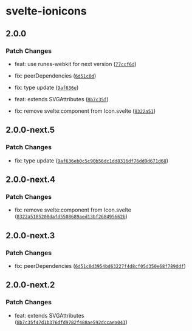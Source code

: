 # svelte-ionicons

## 2.0.0

### Patch Changes

- feat: use runes-webkit for next version ([`77ccf6d`](https://github.com/shinokada/svelte-ionicons/commit/77ccf6d97634a9a4e6a5f760ebdde3f118e8dea0))

- fix: peerDependencies ([`6d51c0d`](https://github.com/shinokada/svelte-ionicons/commit/6d51c0d3954bd63227f4d8cf05d350e68f789ddf))

- fix: type update ([`9af636e`](https://github.com/shinokada/svelte-ionicons/commit/9af636eb0c5c90b56dc1dd8316df76dd9d671d68))

- feat: extends SVGAttributes<SVGElement> ([`8b7c35f`](https://github.com/shinokada/svelte-ionicons/commit/8b7c35f47d1b376dfd9782f488ae592dccaea043))

- fix: remove svelte:component from Icon.svelte ([`8322a51`](https://github.com/shinokada/svelte-ionicons/commit/8322a5185208dafd5508689aed13bf268495662b))

## 2.0.0-next.5

### Patch Changes

- fix: type update ([`9af636eb0c5c90b56dc1dd8316df76dd9d671d68`](https://github.com/shinokada/svelte-ionicons/commit/9af636eb0c5c90b56dc1dd8316df76dd9d671d68))

## 2.0.0-next.4

### Patch Changes

- fix: remove svelte:component from Icon.svelte ([`8322a5185208dafd5508689aed13bf268495662b`](https://github.com/shinokada/svelte-ionicons/commit/8322a5185208dafd5508689aed13bf268495662b))

## 2.0.0-next.3

### Patch Changes

- fix: peerDependencies ([`6d51c0d3954bd63227f4d8cf05d350e68f789ddf`](https://github.com/shinokada/svelte-ionicons/commit/6d51c0d3954bd63227f4d8cf05d350e68f789ddf))

## 2.0.0-next.2

### Patch Changes

- feat: extends SVGAttributes<SVGElement> ([`8b7c35f47d1b376dfd9782f488ae592dccaea043`](https://github.com/shinokada/svelte-ionicons/commit/8b7c35f47d1b376dfd9782f488ae592dccaea043))
